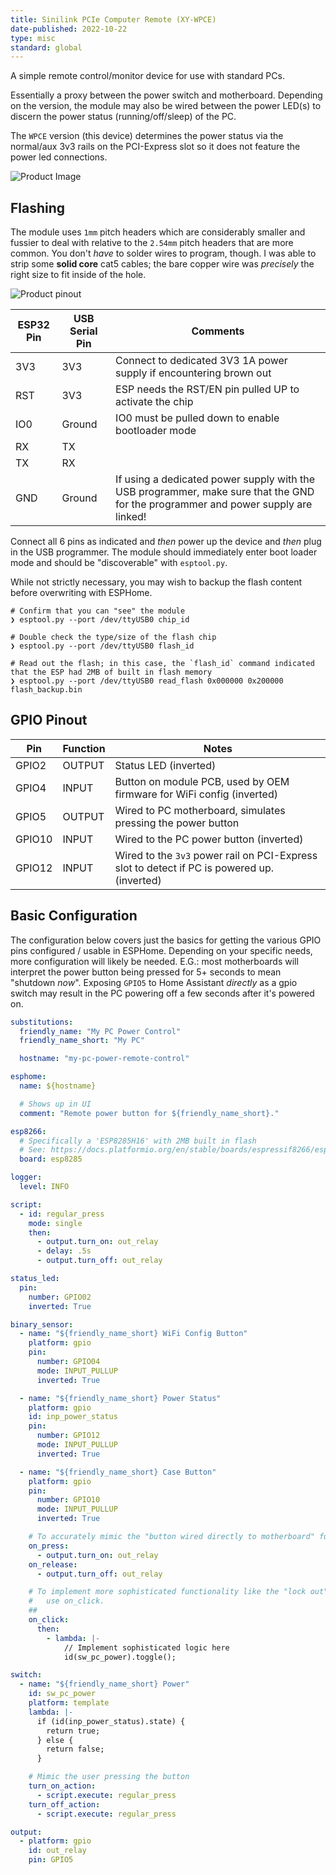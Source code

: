 ```yaml
---
title: Sinilink PCIe Computer Remote (XY-WPCE)
date-published: 2022-10-22
type: misc
standard: global
---
```


A simple remote control/monitor device for use with standard PCs.

Essentially a proxy between the power switch and motherboard.
Depending on the version, the module may also be wired between the power LED(s) to discern the power status (running/off/sleep) of the PC.

The `WPCE` version (this device) determines the power status via the normal/aux 3v3 rails on the PCI-Express slot so it does not feature the power led connections.

![Product Image](sinilink_XY-WPCE.webp "Product Image")

## Flashing

The module uses `1mm` pitch headers which are considerably smaller and fussier to deal with relative to the `2.54mm` pitch headers that are more common.
You don't _have_ to solder wires to program, though.
I was able to strip some **solid core** cat5 cables; the bare copper wire was _precisely_ the right size to fit inside of the hole.

![Product pinout](sinilink_XY-WPCE_pinout.webp "Product Pinout")

| ESP32 Pin | USB Serial Pin | Comments                                                                                                                          |
| --------- | -------------- | --------------------------------------------------------------------------------------------------------------------------------- |
| 3V3       | 3V3            | Connect to dedicated 3V3 1A power supply if encountering brown out                                                                |
| RST       | 3V3            | ESP needs the RST/EN pin pulled UP to activate the chip                                                                           |
| IO0       | Ground         | IO0 must be pulled down to enable bootloader mode                                                                                 |
| RX        | TX             |                                                                                                                                   |
| TX        | RX             |                                                                                                                                   |
| GND       | Ground         | If using a dedicated power supply with the USB programmer, make sure that the GND for the programmer and power supply are linked! |

Connect all 6 pins as indicated and _then_ power up the device and _then_ plug in the USB programmer.
The module should immediately enter boot loader mode and should be "discoverable" with `esptool.py`.

While not strictly necessary, you may wish to backup the flash content before overwriting with ESPHome.

```shell
# Confirm that you can "see" the module
❯ esptool.py --port /dev/ttyUSB0 chip_id

# Double check the type/size of the flash chip
❯ esptool.py --port /dev/ttyUSB0 flash_id

# Read out the flash; in this case, the `flash_id` command indicated that the ESP had 2MB of built in flash memory
❯ esptool.py --port /dev/ttyUSB0 read_flash 0x000000 0x200000 flash_backup.bin
```

## GPIO Pinout

| Pin    | Function | Notes                                                                                       |
| ------ | -------- | ------------------------------------------------------------------------------------------- |
| GPIO2  | OUTPUT   | Status LED (inverted)                                                                       |
| GPIO4  | INPUT    | Button on module PCB, used by OEM firmware for WiFi config (inverted)                       |
| GPIO5  | OUTPUT   | Wired to PC motherboard, simulates pressing the power button                                |
| GPIO10 | INPUT    | Wired to the PC power button (inverted)                                                     |
| GPIO12 | INPUT    | Wired to the `3v3` power rail on PCI-Express slot to detect if PC is powered up. (inverted) |

## Basic Configuration

The configuration below covers just the basics for getting the various GPIO pins configured / usable in ESPHome.
Depending on your specific needs, more configuration will likely be needed.
E.G.: most motherboards will interpret the power button being pressed for 5+ seconds to mean "shutdown _now_". Exposing `GPIO5` to Home Assistant _directly_ as a gpio switch may result in the PC powering off a few seconds after it's powered on.

```yaml
substitutions:
  friendly_name: "My PC Power Control"
  friendly_name_short: "My PC"

  hostname: "my-pc-power-remote-control"

esphome:
  name: ${hostname}

  # Shows up in UI
  comment: "Remote power button for ${friendly_name_short}."

esp8266:
  # Specifically a 'ESP8285H16' with 2MB built in flash
  # See: https://docs.platformio.org/en/stable/boards/espressif8266/esp8285.html
  board: esp8285

logger:
  level: INFO

script:
  - id: regular_press
    mode: single
    then:
      - output.turn_on: out_relay
      - delay: .5s
      - output.turn_off: out_relay

status_led:
  pin:
    number: GPIO02
    inverted: True

binary_sensor:
  - name: "${friendly_name_short} WiFi Config Button"
    platform: gpio
    pin:
      number: GPIO04
      mode: INPUT_PULLUP
      inverted: True

  - name: "${friendly_name_short} Power Status"
    platform: gpio
    id: inp_power_status
    pin:
      number: GPIO12
      mode: INPUT_PULLUP
      inverted: True

  - name: "${friendly_name_short} Case Button"
    platform: gpio
    pin:
      number: GPIO10
      mode: INPUT_PULLUP
      inverted: True

    # To accurately mimic the "button wired directly to motherboard" function, use on_press/on_release
    on_press:
      - output.turn_on: out_relay
    on_release:
      - output.turn_off: out_relay

    # To implement more sophisticated functionality like the "lock out" mode in the OEM firmware
    #   use on_click.
    ##
    on_click:
      then:
        - lambda: |-
            // Implement sophisticated logic here
            id(sw_pc_power).toggle();

switch:
  - name: "${friendly_name_short} Power"
    id: sw_pc_power
    platform: template
    lambda: |-
      if (id(inp_power_status).state) {
        return true;
      } else {
        return false;
      }

    # Mimic the user pressing the button
    turn_on_action:
      - script.execute: regular_press
    turn_off_action:
      - script.execute: regular_press

output:
  - platform: gpio
    id: out_relay
    pin: GPIO5
```
